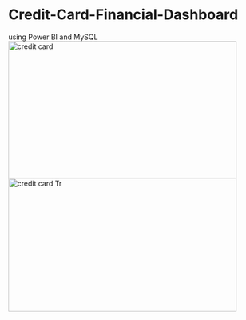 # Credit-Card-Financial-Dashboard
using Power BI and MySQL 
<img width="457" height="274" alt="credit card" src="https://github.com/user-attachments/assets/3ae05b78-4922-41ea-9628-02d0dd764d88" />
<img width="457" height="267" alt="credit card Tr" src="https://github.com/user-attachments/assets/c30ff3db-aea1-4cc6-bb2e-20b71fafdf6f" />

